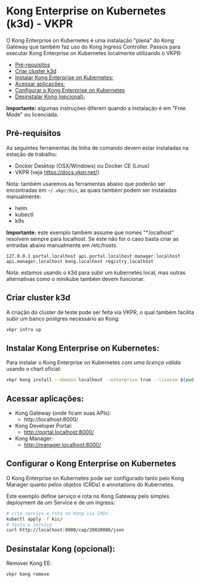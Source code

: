 # Kong Enterprise on Kubernetes (k3d) - VKPR <!-- omit in toc -->

O Kong Enterprise on Kubernetes é uma instalação "plena" do Kong Gateway que também faz uso do Kong Ingress Controller. Passos para executar Kong Enterprise on Kubernetes localmente utilizando o VKPR:

- [Pré-requisitos](#pré-requisitos)
- [Criar cluster k3d](#criar-cluster-k3d)
- [Instalar Kong Enterprise on Kubernetes:](#instalar-kong-enterprise-on-kubernetes)
- [Acessar aplicações:](#acessar-aplicações)
- [Configurar o Kong Enterprise on Kubernetes](#configurar-o-kong-enterprise-on-kubernetes)
- [Desinstalar Kong (opcional):](#desinstalar-kong-opcional)

**Importante:** algumas instruções diferem quando a instalação é em "Free Mode" ou licenciada.

## Pré-requisitos

As seguintes ferramentas de linha de comando devem estar instaladas na estação de trabalho:

- Docker Desktop (OSX/Windows) ou Docker CE (Linux)
- VKPR (veja https://docs.vkpr.net/)

Nota: também usaremos as ferramentas abaixo que poderão ser encontradas em `~/.vkpr/bin`, as quais também podem ser instaladas manualmente:

- helm
- kubectl
- k9s

**Importante:** este exemplo também assume que nomes "\*.localhost" resolvem sempre para localhost. Se este não for o caso basta criar as entradas abaixo manualmente em /etc/hosts.

```
127.0.0.1 portal.localhost api.portal.localhost manager.localhost api.manager.localhost kong.localhost registry.localhost
```

Nota: estamos usando o k3d para subir um kubernetes local, mas outras alternativas como o minikube também devem funcionar. 

## Criar cluster k3d

A criação do cluster de teste pode ser feita via VKPR, o qual também facilita subir um banco postgres necessário ao Kong:

```sh
vkpr infra up
```

## Instalar Kong Enterprise on Kubernetes:

Para instalar o Kong Enterprise on Kubernetes *com uma licença válida* usando o chart oficial:

```sh
vkpr kong install --domain localhost --enterprise true --license $(pwd)/license.json --secure false --kong_mode standard
```

## Acessar aplicações:

* Kong Gateway (onde ficam suas APIs):
  * http://localhost:8000/
* Kong Developer Portal:
  * http://portal.localhost:8000/
* Kong Manager:
  * http://manager.localhost:8000/

## Configurar o Kong Enterprise on Kubernetes

O Kong Enterprise on Kubernetes pode ser configurado tanto pelo Kong Manager quanto pelos objetos (CRDs) e annotations do Kubernetes. 

Este exemplo define serviço e rota no Kong Gateway pelo simples deployment de um Service e de um Ingress:

```sh
# cria serviço e rota no Kong via CRDs
kubectl apply -f kic/
# testa o serviço
curl http://localhost:8000/cep/20020080/json
```

## Desinstalar Kong (opcional):

Remover Kong EE:

```sh
vkpr kong remove
```

